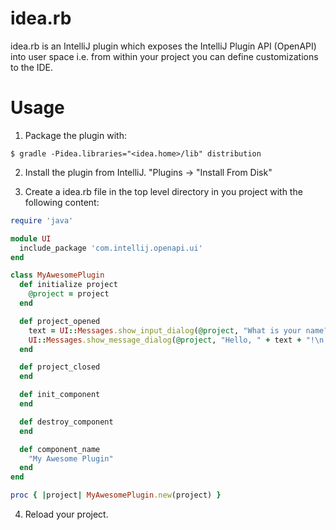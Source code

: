 idea.rb
=======

idea.rb is an IntelliJ plugin which exposes the IntelliJ Plugin API (OpenAPI) into user space i.e. from within your project you can define customizations to the IDE.

Usage
=====

1. Package the plugin with:
```
$ gradle -Pidea.libraries="<idea.home>/lib" distribution
```

2. Install the plugin from IntelliJ. "Plugins -> "Install From Disk"

3. Create a idea.rb file in the top level directory in you project with the following content:

```ruby
require 'java'

module UI
  include_package 'com.intellij.openapi.ui'
end

class MyAwesomePlugin
  def initialize project
    @project = project
  end

  def project_opened
    text = UI::Messages.show_input_dialog(@project, "What is your name?", "Input your name", UI::Messages.question_icon);
    UI::Messages.show_message_dialog(@project, "Hello, " + text + "!\n I am glad to see you.", "Information", UI::Messages.information_icon);
  end

  def project_closed
  end

  def init_component
  end

  def destroy_component
  end

  def component_name
    "My Awesome Plugin"
  end
end

proc { |project| MyAwesomePlugin.new(project) }
```

4. Reload your project.
